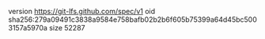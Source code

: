 version https://git-lfs.github.com/spec/v1
oid sha256:279a09491c3838a9584e758bafb02b2b6f605b75399a64d45bc5003157a5970a
size 52287

